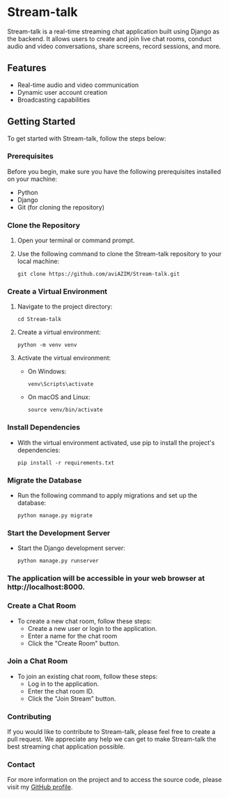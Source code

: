 # Stream-talk

Stream-talk is a real-time streaming chat application built using Django as the backend. It allows users to create and join live chat rooms, conduct audio and video conversations, share screens, record sessions, and more.

## Features

- Real-time audio and video communication
- Dynamic user account creation
- Broadcasting capabilities

## Getting Started

To get started with Stream-talk, follow the steps below:

### Prerequisites

Before you begin, make sure you have the following prerequisites installed on your machine:

- Python
- Django
- Git (for cloning the repository)

### Clone the Repository

1. Open your terminal or command prompt.

2. Use the following command to clone the Stream-talk repository to your local machine:

   ```
   git clone https://github.com/aviAZIM/Stream-talk.git
   ```
### Create a Virtual Environment

1. Navigate to the project directory:
    ```
   cd Stream-talk
    ```
2. Create a virtual environment:
    ```
    python -m venv venv
    ```
3. Activate the virtual environment:

    - On Windows:
      ```
      venv\Scripts\activate
      ```
    - On macOS and Linux:
      ```
      source venv/bin/activate
      ```

### Install Dependencies
  - With the virtual environment activated, use pip to install the project's dependencies:
    ```
    pip install -r requirements.txt
    ```
### Migrate the Database
  - Run the following command to apply migrations and set up the database:
    ```
    python manage.py migrate
    ```
### Start the Development Server
  - Start the Django development server:
    ```
    python manage.py runserver
    ```
### The application will be accessible in your web browser at http://localhost:8000.

### Create a Chat Room
 - To create a new chat room, follow these steps:
   - Create a new user or login to the application.
   - Enter a name for the chat room 
   - Click the "Create Room" button.
   
### Join a Chat Room
  - To join an existing chat room, follow these steps:
    - Log in to the application.
    - Enter the chat room ID.
    - Click the "Join Stream" button.

### Contributing
  If you would like to contribute to Stream-talk, please feel free to create a pull request. We appreciate any help we can get to make Stream-talk the best streaming chat application possible.

### Contact
  For more information on the project and to access the source code, please visit my [GitHub profile](https://github.com/azimAVI).
